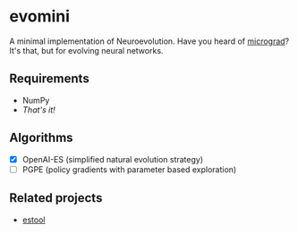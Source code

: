 # evomini
A minimal implementation of Neuroevolution. Have you heard of [micrograd](https://github.com/karpathy/micrograd)? It's that, but for evolving neural networks.

## Requirements
- NumPy
- _That's it!_

## Algorithms
- [x] OpenAI-ES (simplified natural evolution strategy)
- [ ] PGPE (policy gradients with parameter based exploration)

## Related projects
- [estool](https://github.com/hardmaru/estool)
